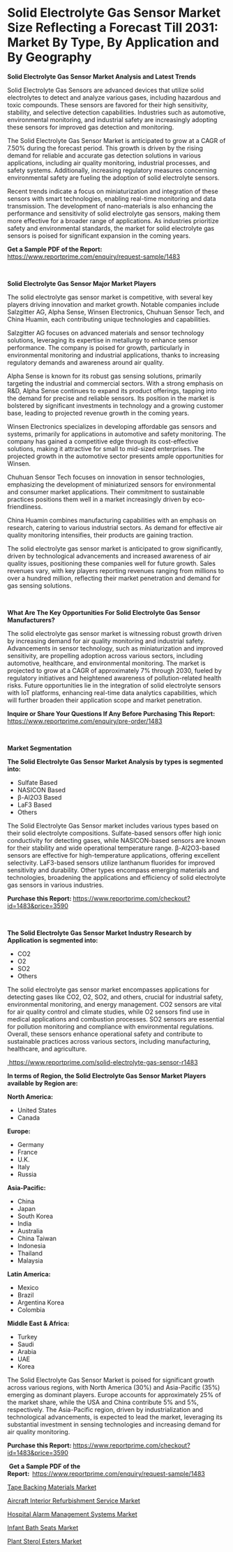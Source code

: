 <p><h1>Solid Electrolyte Gas Sensor Market Size Reflecting a Forecast Till 2031: Market By Type, By Application and By Geography</h1></p><p><strong>Solid Electrolyte Gas Sensor Market Analysis and Latest Trends</strong></p>
<p><p>Solid Electrolyte Gas Sensors are advanced devices that utilize solid electrolytes to detect and analyze various gases, including hazardous and toxic compounds. These sensors are favored for their high sensitivity, stability, and selective detection capabilities. Industries such as automotive, environmental monitoring, and industrial safety are increasingly adopting these sensors for improved gas detection and monitoring.</p><p>The Solid Electrolyte Gas Sensor Market is anticipated to grow at a CAGR of 7.50% during the forecast period. This growth is driven by the rising demand for reliable and accurate gas detection solutions in various applications, including air quality monitoring, industrial processes, and safety systems. Additionally, increasing regulatory measures concerning environmental safety are fueling the adoption of solid electrolyte sensors.</p><p>Recent trends indicate a focus on miniaturization and integration of these sensors with smart technologies, enabling real-time monitoring and data transmission. The development of nano-materials is also enhancing the performance and sensitivity of solid electrolyte gas sensors, making them more effective for a broader range of applications. As industries prioritize safety and environmental standards, the market for solid electrolyte gas sensors is poised for significant expansion in the coming years.</p></p>
<p><strong>Get a Sample PDF of the Report:&nbsp;</strong> <a href="https://www.reportprime.com/enquiry/request-sample/1483">https://www.reportprime.com/enquiry/request-sample/1483</a></p>
<p>&nbsp;</p>
<p><strong>Solid Electrolyte Gas Sensor Major Market Players</strong></p>
<p><p>The solid electrolyte gas sensor market is competitive, with several key players driving innovation and market growth. Notable companies include Salzgitter AG, Alpha Sense, Winsen Electronics, Chuhuan Sensor Tech, and China Huamin, each contributing unique technologies and capabilities.</p><p>Salzgitter AG focuses on advanced materials and sensor technology solutions, leveraging its expertise in metallurgy to enhance sensor performance. The company is poised for growth, particularly in environmental monitoring and industrial applications, thanks to increasing regulatory demands and awareness around air quality.</p><p>Alpha Sense is known for its robust gas sensing solutions, primarily targeting the industrial and commercial sectors. With a strong emphasis on R&D, Alpha Sense continues to expand its product offerings, tapping into the demand for precise and reliable sensors. Its position in the market is bolstered by significant investments in technology and a growing customer base, leading to projected revenue growth in the coming years.</p><p>Winsen Electronics specializes in developing affordable gas sensors and systems, primarily for applications in automotive and safety monitoring. The company has gained a competitive edge through its cost-effective solutions, making it attractive for small to mid-sized enterprises. The projected growth in the automotive sector presents ample opportunities for Winsen.</p><p>Chuhuan Sensor Tech focuses on innovation in sensor technologies, emphasizing the development of miniaturized sensors for environmental and consumer market applications. Their commitment to sustainable practices positions them well in a market increasingly driven by eco-friendliness.</p><p>China Huamin combines manufacturing capabilities with an emphasis on research, catering to various industrial sectors. As demand for effective air quality monitoring intensifies, their products are gaining traction.</p><p>The solid electrolyte gas sensor market is anticipated to grow significantly, driven by technological advancements and increased awareness of air quality issues, positioning these companies well for future growth. Sales revenues vary, with key players reporting revenues ranging from millions to over a hundred million, reflecting their market penetration and demand for gas sensing solutions.</p></p>
<p>&nbsp;</p>
<p><strong>What Are The Key Opportunities For Solid Electrolyte Gas Sensor Manufacturers?</strong></p>
<p><p>The solid electrolyte gas sensor market is witnessing robust growth driven by increasing demand for air quality monitoring and industrial safety. Advancements in sensor technology, such as miniaturization and improved sensitivity, are propelling adoption across various sectors, including automotive, healthcare, and environmental monitoring. The market is projected to grow at a CAGR of approximately 7% through 2030, fueled by regulatory initiatives and heightened awareness of pollution-related health risks. Future opportunities lie in the integration of solid electrolyte sensors with IoT platforms, enhancing real-time data analytics capabilities, which will further broaden their application scope and market penetration.</p></p>
<p><strong>Inquire or Share Your Questions If Any Before Purchasing This Report:</strong> <a href="https://www.reportprime.com/enquiry/pre-order/1483">https://www.reportprime.com/enquiry/pre-order/1483</a></p>
<p>&nbsp;</p>
<p><strong>Market Segmentation</strong></p>
<p><strong>The Solid Electrolyte Gas Sensor Market Analysis by types is segmented into:</strong></p>
<p><ul><li>Sulfate Based</li><li>NASICON Based</li><li>β-Al2O3 Based</li><li>LaF3 Based</li><li>Others</li></ul></p>
<p><p>The Solid Electrolyte Gas Sensor market includes various types based on their solid electrolyte compositions. Sulfate-based sensors offer high ionic conductivity for detecting gases, while NASICON-based sensors are known for their stability and wide operational temperature range. β-Al2O3-based sensors are effective for high-temperature applications, offering excellent selectivity. LaF3-based sensors utilize lanthanum fluorides for improved sensitivity and durability. Other types encompass emerging materials and technologies, broadening the applications and efficiency of solid electrolyte gas sensors in various industries.</p></p>
<p><strong>Purchase this Report:&nbsp;</strong><a href="https://www.reportprime.com/checkout?id=1483&price=3590">https://www.reportprime.com/checkout?id=1483&price=3590</a></p>
<p>&nbsp;</p>
<p><strong>The Solid Electrolyte Gas Sensor Market Industry Research by Application is segmented into:</strong></p>
<p><ul><li>CO2</li><li>O2</li><li>SO2</li><li>Others</li></ul></p>
<p><p>The solid electrolyte gas sensor market encompasses applications for detecting gases like CO2, O2, SO2, and others, crucial for industrial safety, environmental monitoring, and energy management. CO2 sensors are vital for air quality control and climate studies, while O2 sensors find use in medical applications and combustion processes. SO2 sensors are essential for pollution monitoring and compliance with environmental regulations. Overall, these sensors enhance operational safety and contribute to sustainable practices across various sectors, including manufacturing, healthcare, and agriculture.</p></p>
<p><a href="https://www.reportprime.com/solid-electrolyte-gas-sensor-r1483">&nbsp;https://www.reportprime.com/solid-electrolyte-gas-sensor-r1483</a></p>
<p><strong>In terms of Region, the Solid Electrolyte Gas Sensor Market Players available by Region are:</strong></p>
<p>
    <p> <strong> North America: </strong>
        <ul>
            <li>United States</li>
            <li>Canada</li>
        </ul>
        </p> 
    <p> <strong> Europe: </strong>
        <ul>
            <li>Germany</li>
            <li>France</li>
            <li>U.K.</li>
            <li>Italy</li>
            <li>Russia</li>
        </ul>
        </p> 
    <p> <strong> Asia-Pacific: </strong>
        <ul>
            <li>China</li>
            <li>Japan</li>
            <li>South Korea</li>
            <li>India</li>
            <li>Australia</li>
            <li>China Taiwan</li>
            <li>Indonesia</li>
            <li>Thailand</li>
            <li>Malaysia</li>
        </ul>
        </p> 
    <p> <strong> Latin America: </strong>
        <ul>
            <li>Mexico</li>
            <li>Brazil</li>
            <li>Argentina Korea</li>
            <li>Colombia</li>
        </ul>
        </p> 
    <p> <strong> Middle East & Africa: </strong>
        <ul>
            <li>Turkey</li>
            <li>Saudi</li>
            <li>Arabia</li>
            <li>UAE</li>
            <li>Korea</li>
        </ul>
    </p>
    </p>
<p><p>The Solid Electrolyte Gas Sensor Market is poised for significant growth across various regions, with North America (30%) and Asia-Pacific (35%) emerging as dominant players. Europe accounts for approximately 25% of the market share, while the USA and China contribute 5% and 5%, respectively. The Asia-Pacific region, driven by industrialization and technological advancements, is expected to lead the market, leveraging its substantial investment in sensing technologies and increasing demand for air quality monitoring.</p></p>
<p><strong>Purchase this Report: </strong><a href="https://www.reportprime.com/checkout?id=1483&price=3590">https://www.reportprime.com/checkout?id=1483&price=3590</a></p>
<p>&nbsp;<strong>Get a Sample PDF of the Report:&nbsp;&nbsp;</strong><a href="https://www.reportprime.com/enquiry/request-sample/1483">https://www.reportprime.com/enquiry/request-sample/1483</a></p>
<p><strong></strong></p>
<p><p><a href="https://medium.com/@cesailson56547/tape-backing-materials-market-size-growth-trends-statistics-forecasts-2024-2031-001c209c820c">Tape Backing Materials Market</a></p><p><a href="https://issuu.com/reportprime-2/docs/aircraft-interior-refurbishment-ser_6253885ba8a3fb">Aircraft Interior Refurbishment Service Market</a></p><p><a href="https://medium.com/@cesailson56547/hospital-alarm-management-systems-market-outlook-and-forecast-from-2024-to-2031-d4c38de48175">Hospital Alarm Management Systems Market</a></p><p><a href="https://www.linkedin.com/pulse/unlocking-growth-potential-market-strategic-analysis-infant-ykeqf?trackingId=Chj6nzTGQrWdtl1K2BYc6w%3D%3D">Infant Bath Seats Market</a></p><p><a href="https://www.linkedin.com/pulse/plant-sterol-esters-market-size-type-oilpowder-product-food-eovne?trackingId=MiGSJJJ3SU%2BNNkZjnnH%2BVQ%3D%3D">Plant Sterol Esters Market</a></p></p>
